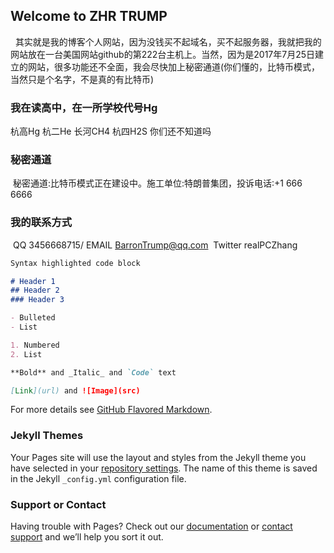 ## Welcome to ZHR TRUMP
 
其实就是我的博客个人网站，因为没钱买不起域名，买不起服务器，我就把我的网站放在一台美国网站github的第222台主机上。当然，因为是2017年7月25日建立的网站，很多功能还不全面，我会尽快加上秘密通道(你们懂的，比特币模式，当然只是个名字，不是真的有比特币)
 
### 我在读高中，在一所学校代号Hg
杭高Hg 杭二He 长河CH4 杭四H2S  你们还不知道吗
### 秘密通道
 秘密通道:比特币模式正在建设中。施工单位:特朗普集团，投诉电话:+1 666 6666
### 我的联系方式
  QQ 3456668715/ EMAIL BarronTrump@qq.com
  Twitter realPCZhang
```markdown
Syntax highlighted code block

# Header 1
## Header 2
### Header 3

- Bulleted
- List

1. Numbered
2. List

**Bold** and _Italic_ and `Code` text

[Link](url) and ![Image](src)
```

For more details see [GitHub Flavored Markdown](https://guides.github.com/features/mastering-markdown/).

### Jekyll Themes

Your Pages site will use the layout and styles from the Jekyll theme you have selected in your [repository settings](https://github.com/zhrtrump/zhrtrump.github.io/settings). The name of this theme is saved in the Jekyll `_config.yml` configuration file.

### Support or Contact

Having trouble with Pages? Check out our [documentation](https://help.github.com/categories/github-pages-basics/) or [contact support](https://github.com/contact) and we’ll help you sort it out.
